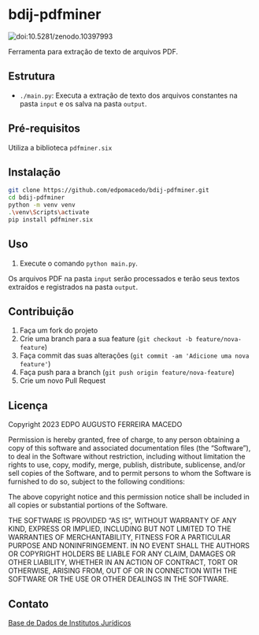 # bdij-pdfminer

![doi:10.5281/zenodo.10397993](https://zenodo.org/badge/DOI/10.5281/zenodo.10397993.svg)

Ferramenta para extração de texto de arquivos PDF.

## Estrutura

- `./main.py`: Executa a extração de texto dos arquivos constantes na pasta `input` e os salva na pasta `output`.

## Pré-requisitos

Utiliza a biblioteca `pdfminer.six`

## Instalação

```bash
git clone https://github.com/edpomacedo/bdij-pdfminer.git
cd bdij-pdfminer
python -m venv venv
.\venv\Scripts\activate
pip install pdfminer.six
```

## Uso

1. Execute o comando `python main.py`.

Os arquivos PDF na pasta `input` serão processados e terão seus textos extraídos e registrados na pasta `output`.

## Contribuição

1. Faça um fork do projeto
2. Crie uma branch para a sua feature (`git checkout -b feature/nova-feature`)
3. Faça commit das suas alterações (`git commit -am 'Adicione uma nova feature'`)
4. Faça push para a branch (`git push origin feature/nova-feature`)
5. Crie um novo Pull Request

## Licença

Copyright 2023 EDPO AUGUSTO FERREIRA MACEDO

Permission is hereby granted, free of charge, to any person obtaining a copy of this software and associated documentation files (the “Software”), to deal in the Software without restriction, including without limitation the rights to use, copy, modify, merge, publish, distribute, sublicense, and/or sell copies of the Software, and to permit persons to whom the Software is furnished to do so, subject to the following conditions:

The above copyright notice and this permission notice shall be included in all copies or substantial portions of the Software.

THE SOFTWARE IS PROVIDED “AS IS”, WITHOUT WARRANTY OF ANY KIND, EXPRESS OR IMPLIED, INCLUDING BUT NOT LIMITED TO THE WARRANTIES OF MERCHANTABILITY, FITNESS FOR A PARTICULAR PURPOSE AND NONINFRINGEMENT. IN NO EVENT SHALL THE AUTHORS OR COPYRIGHT HOLDERS BE LIABLE FOR ANY CLAIM, DAMAGES OR OTHER LIABILITY, WHETHER IN AN ACTION OF CONTRACT, TORT OR OTHERWISE, ARISING FROM, OUT OF OR IN CONNECTION WITH THE SOFTWARE OR THE USE OR OTHER DEALINGS IN THE SOFTWARE.

## Contato

[Base de Dados de Institutos Jurídicos](https://github.com/bdij)
